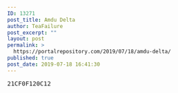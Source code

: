 ```yaml
---
ID: 13271
post_title: Amdu Delta
author: TeaFailure
post_excerpt: ""
layout: post
permalink: >
  https://portalrepository.com/2019/07/18/amdu-delta/
published: true
post_date: 2019-07-18 16:41:30
---
```

<pre>21CF0F120C12</pre>